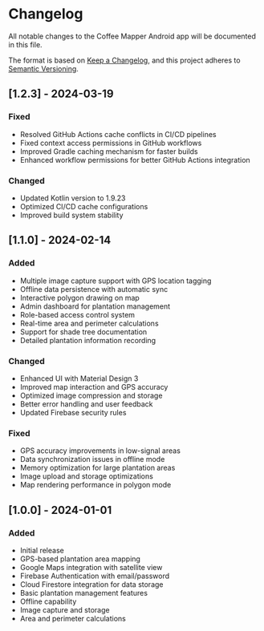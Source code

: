 # Changelog

All notable changes to the Coffee Mapper Android app will be documented in this file.

The format is based on [Keep a Changelog](https://keepachangelog.com/en/1.0.0/),
and this project adheres to [Semantic Versioning](https://semver.org/spec/v2.0.0.html).

## [1.2.3] - 2024-03-19

### Fixed
- Resolved GitHub Actions cache conflicts in CI/CD pipelines
- Fixed context access permissions in GitHub workflows
- Improved Gradle caching mechanism for faster builds
- Enhanced workflow permissions for better GitHub Actions integration

### Changed
- Updated Kotlin version to 1.9.23
- Optimized CI/CD cache configurations
- Improved build system stability

## [1.1.0] - 2024-02-14

### Added
- Multiple image capture support with GPS location tagging
- Offline data persistence with automatic sync
- Interactive polygon drawing on map
- Admin dashboard for plantation management
- Role-based access control system
- Real-time area and perimeter calculations
- Support for shade tree documentation
- Detailed plantation information recording

### Changed
- Enhanced UI with Material Design 3
- Improved map interaction and GPS accuracy
- Optimized image compression and storage
- Better error handling and user feedback
- Updated Firebase security rules

### Fixed
- GPS accuracy improvements in low-signal areas
- Data synchronization issues in offline mode
- Memory optimization for large plantation areas
- Image upload and storage optimizations
- Map rendering performance in polygon mode

## [1.0.0] - 2024-01-01

### Added
- Initial release
- GPS-based plantation area mapping
- Google Maps integration with satellite view
- Firebase Authentication with email/password
- Cloud Firestore integration for data storage
- Basic plantation management features
- Offline capability
- Image capture and storage
- Area and perimeter calculations 